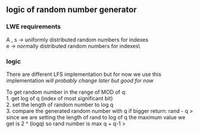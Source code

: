 ## logic of random number generator

### LWE requirements
A , s -> uniformly distributed random numbers for indexes\
e -> normally distributed random numbers for indexes\

### logic 
There are different LFS implementation but for now we use this implementation *will probably change later but good for now*[]( "https://hforsten.com/generating-normally-distributed-pseudorandom-numbers-on-a-fpga.html") 

To get random number in the range of MOD of q:\
    1. get log of q (index of most significant bit)\
    2. set the length of random number to log q\
    3. compare the generated random number with q if bigger return: rand - q > since we are setting the length of rand to log of q the maximum value we get is 2 ^ (logq) so rand number is max q + q-1 > 

